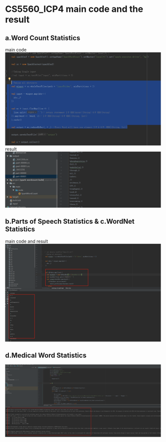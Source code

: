 # CS5560_ICP4 main code and the result
## a.Word Count Statistics
main code
![](<https://github.com/yuximao/CS5560_ICP/blob/master/document/4.11.PNG>)
result
![](<https://github.com/yuximao/CS5560_ICP/blob/master/document/4.12.PNG>)
## b.Parts of Speech Statistics & c.WordNet Statistics
main code and result
![](<https://github.com/yuximao/CS5560_ICP/blob/master/document/4.1.PNG>)
## d.Medical Word Statistics
![](<https://github.com/yuximao/CS5560_ICP/blob/master/document/4.2.PNG>)
